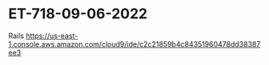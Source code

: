 # ET-718-09-06-2022
Rails https://us-east-1.console.aws.amazon.com/cloud9/ide/c2c21859b4c84351960478dd38387ee3
